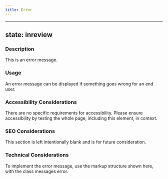 ```yaml
---
title: Error
---
```


---
state: inreview
---

### Description
This is an error message.

### Usage
An error message can be displayed if something goes wrong for an end user.

### Accessibility Considerations
There are no specific requirements for accessibility. Please ensure accessibility by testing the whole page, including this element, in context.

### SEO Considerations
This section is left intentionally blank and is for future consideration.

### Technical Considerations
To implement the error message, use the markup structure shown here, with the class messages error.
